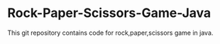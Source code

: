 # Rock-Paper-Scissors-Game-Java
This git repository contains code for rock,paper,scissors game in java.

